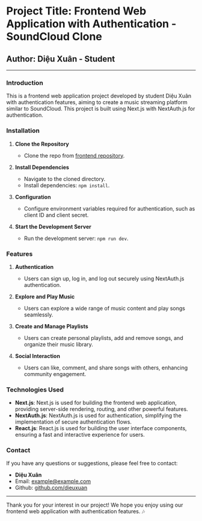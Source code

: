 # Project Title: Frontend Web Application with Authentication - SoundCloud Clone

## Author: Diệu Xuân - Student

---

### Introduction

This is a frontend web application project developed by student Diệu Xuân with authentication features, aiming to create a music streaming platform similar to SoundCloud. This project is built using Next.js with NextAuth.js for authentication.

### Installation

1. **Clone the Repository**
   - Clone the repo from [frontend repository](link_to_frontend_repo).

2. **Install Dependencies**
   - Navigate to the cloned directory.
   - Install dependencies: `npm install`.

3. **Configuration**
   - Configure environment variables required for authentication, such as client ID and client secret.

4. **Start the Development Server**
   - Run the development server: `npm run dev`.

### Features

1. **Authentication**
   - Users can sign up, log in, and log out securely using NextAuth.js authentication.

2. **Explore and Play Music**
   - Users can explore a wide range of music content and play songs seamlessly.

3. **Create and Manage Playlists**
   - Users can create personal playlists, add and remove songs, and organize their music library.

4. **Social Interaction**
   - Users can like, comment, and share songs with others, enhancing community engagement.

### Technologies Used

- **Next.js**: Next.js is used for building the frontend web application, providing server-side rendering, routing, and other powerful features.
- **NextAuth.js**: NextAuth.js is used for authentication, simplifying the implementation of secure authentication flows.
- **React.js**: React.js is used for building the user interface components, ensuring a fast and interactive experience for users.

### Contact

If you have any questions or suggestions, please feel free to contact:

- **Diệu Xuân**
- Email: [example@example.com](mailto:example@example.com)
- Github: [github.com/dieuxuan](https://github.com/dieuxuan)

---

Thank you for your interest in our project! We hope you enjoy using our frontend web application with authentication features. 🎶
